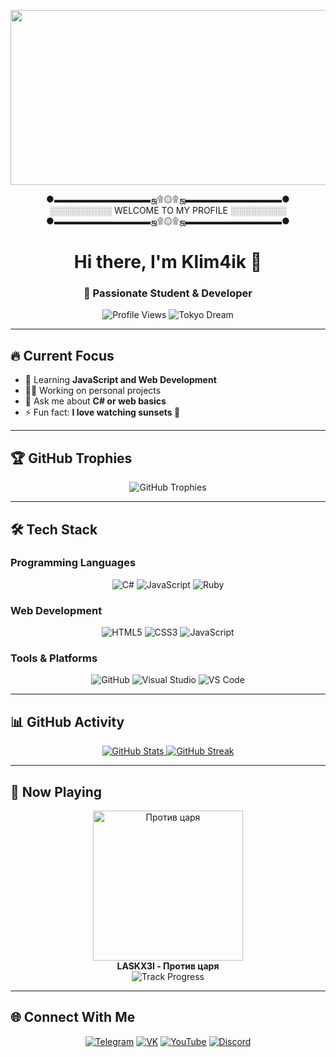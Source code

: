 <p align="center">
  <img src="https://images.steamusercontent.com/ugc/929296966656994174/4FB27DE025C123ACF90706D096FAD126F703B34C/?imw=5000&imh=5000&ima=fit&impolicy=Letterbox&imcolor=%23000000&letterbox=false" width="1500" height="280" alt="Profile Banner" />
</p>

<p align="center">
  ●▬▬▬▬▬▬▬▬▬▬▬ஜ۩۞۩ஜ▬▬▬▬▬▬▬▬▬▬▬●<br>
  ░░░░░░░░░░ WELCOME TO MY PROFILE ░░░░░░░░░<br>
  ●▬▬▬▬▬▬▬▬▬▬▬ஜ۩۞۩ஜ▬▬▬▬▬▬▬▬▬▬▬●
</p>

<h1 align="center">Hi there, I'm Klim4ik 👋</h1>
<h3 align="center">🚀 Passionate Student & Developer</h3>
<p align="center">
  <img src="https://komarev.com/ghpvc/?username=Kllm4ik&label=Profile+Views&color=blueviolet&style=flat" alt="Profile Views" />
  <img src="https://img.shields.io/badge/Dream-Tokyo%20🇯🇵-ff69b4" alt="Tokyo Dream" />
</p>

---

## 🔥 Current Focus

- 🌱 Learning **JavaScript and Web Development**
- 👨‍💻 Working on personal projects
- 💬 Ask me about **C# or web basics**
- ⚡ Fun fact: **I love watching sunsets 🌅**

---

## 🏆 GitHub Trophies

<p align="center">
  <img src="https://github-profile-trophy.vercel.app/?username=Kllm4ik&theme=radical&no-frame=true&margin-w=15&row=2&column=4" alt="GitHub Trophies" />
</p>

---

## 🛠️ Tech Stack

### Programming Languages
<p align="center">
  <img src="https://img.shields.io/badge/C%23-239120?style=for-the-badge&logo=c-sharp&logoColor=white" alt="C#" />
  <img src="https://img.shields.io/badge/JavaScript-F7DF1E?style=for-the-badge&logo=javascript&logoColor=black" alt="JavaScript" />
  <img src="https://img.shields.io/badge/Ruby-CC342D?style=for-the-badge&logo=ruby&logoColor=white" alt="Ruby" />
</p>

### Web Development
<p align="center">
  <img src="https://img.shields.io/badge/HTML5-E34F26?style=for-the-badge&logo=html5&logoColor=white" alt="HTML5" />
  <img src="https://img.shields.io/badge/CSS3-1572B6?style=for-the-badge&logo=css3&logoColor=white" alt="CSS3" />
  <img src="https://img.shields.io/badge/JavaScript-F7DF1E?style=for-the-badge&logo=javascript&logoColor=black" alt="JavaScript" />
</p>

### Tools & Platforms
<p align="center">
  <img src="https://img.shields.io/badge/GitHub-100000?style=for-the-badge&logo=github&logoColor=white" alt="GitHub" />
  <img src="https://img.shields.io/badge/Visual_Studio-5C2D91?style=for-the-badge&logo=visual%20studio&logoColor=white" alt="Visual Studio" />
  <img src="https://img.shields.io/badge/Visual_Studio_Code-0078D4?style=for-the-badge&logo=visual%20studio%20code&logoColor=white" alt="VS Code" />
</p>

---

## 📊 GitHub Activity

<p align="center">
  <a href="https://github.com/Kllm4ik">
    <img src="https://github-readme-stats.vercel.app/api?username=Kllm4ik&show_icons=true&theme=radical&hide_border=true" alt="GitHub Stats" />
  </a>
  <a href="https://github.com/Kllm4ik">
    <img src="https://github-readme-streak-stats.herokuapp.com/?user=Kllm4ik&theme=radical&hide_border=true" alt="GitHub Streak" />
  </a>
</p>

---

## 🎵 Now Playing

<p align="center">
  <a href="https://www.youtube.com/watch?v=bpy9IRVTF3E&list=RDcghIlyfntHQ&index=2">
    <img src="https://img.youtube.com/vi/bpy9IRVTF3E/0.jpg" width="240" alt="Против царя" />
  </a>
  <br>
  <strong>LASKX3I - Против царя</strong>
  <br>
  <img src="https://img.shields.io/badge/0:56-2:56-blue" alt="Track Progress" />
</p>

---

## 🌐 Connect With Me

<p align="center">
  <a href="https://t.me/Kllm4ik"><img src="https://img.shields.io/badge/Telegram-26A5E4?style=for-the-badge&logo=telegram&logoColor=white" alt="Telegram" /></a>
  <a href="https://vk.com/klimov135"><img src="https://img.shields.io/badge/VK-2787F5?style=for-the-badge&logo=vk&logoColor=white" alt="VK" /></a>
  <a href="https://www.youtube.com/@kllim4ik"><img src="https://img.shields.io/badge/YouTube-FF0000?style=for-the-badge&logo=youtube&logoColor=white" alt="YouTube" /></a>
  <a href="https://discord.com/users/klim4iktv"><img src="https://img.shields.io/badge/Discord-5865F2?style=for-the-badge&logo=discord&logoColor=white" alt="Discord" /></a>
</p>
